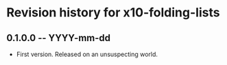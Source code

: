 # Revision history for x10-folding-lists

## 0.1.0.0 -- YYYY-mm-dd

* First version. Released on an unsuspecting world.

